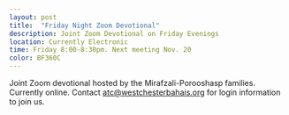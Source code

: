 ```yaml
---
layout: post
title:  "Friday Night Zoom Devotional"
description: Joint Zoom Devotional on Friday Evenings
location: Currently Electronic
time: Friday 8:00-8:30pm. Next meeting Nov. 20
color: BF360C
---
```

Joint Zoom devotional hosted by the Mirafzali-Porooshasp families.
Currently online. Contact <atc@westchesterbahais.org> for login information
to join us.

